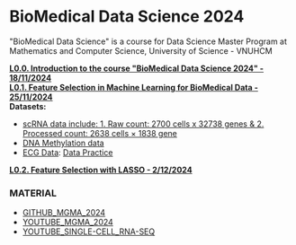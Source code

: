 # BioMedical Data Science 2024
"BioMedical Data Science" is a course for Data Science Master Program at Mathematics and Computer Science, University of Science - VNUHCM

[**L0.0. Introduction to the course "BioMedical Data Science 2024" - 18/11/2024**](https://github.com/luuloi/BioMedical_DataScience_2024/tree/main/Lecture_0) \
[**L0.1. Feature Selection in Machine Learning for BioMedical Data - 25/11/2024**](https://github.com/luuloi/BioMedical_DataScience_2024/tree/main/Lecture_0.1) \
**Datasets:**
- [scRNA data include: 1. Raw count: 2700 cells x 32738 genes & 2. Processed count: 2638 cells × 1838 gene](https://drive.google.com/drive/folders/1EuQehUysu9yb4ppVEyuk8RfO_VHGBGRF)
- [DNA Methylation data](https://github.com/luuloi/BioMedical_DataScience_2024/blob/main/Lecture_0/DNA_methylation.rar)
- [ECG Data](https://physionet.org/content/ptb-xl/1.0.1/): [Data Practice](https://drive.google.com/file/d/1TOXzRMsQYiMcGPICi1WJ6vppmQ5xamET/view?usp=sharing)

[**L0.2. Feature Selection with LASSO - 2/12/2024**](https://github.com/luuloi/BioMedical_DataScience_2024/blob/main/Lecture_0.2/Lecture02_LASSO.pdf)

### MATERIAL
- [GITHUB_MGMA_2024](https://github.com/UeenHuynh/MGMA_2024)
- [YOUTUBE_MGMA_2024](https://www.youtube.com/playlist?list=PLXtgXP89Tyn-cldf3rwqsCh5nR031OD-s)
- [YOUTUBE_SINGLE-CELL_RNA-SEQ](https://www.youtube.com/watch?v=pVyZvX8N5ww&list=PLXtgXP89Tyn_N5HAs-SWgbMKr_iOIhYrw&pp=iAQB)
